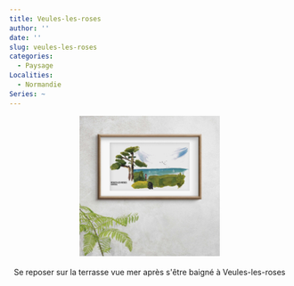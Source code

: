 ```yaml
---
title: Veules-les-roses
author: ''
date: ''
slug: veules-les-roses
categories:
  - Paysage
Localities: 
  - Normandie
Series: ~
---
```


<center>
<img alt="[Vue mer a Veules-les-roses]" src="vue-mer-veules-featured-image.jpg" width=50%> 
<br>
<br>
Se reposer sur la terrasse vue mer après s'être baigné à Veules-les-roses 
</center>